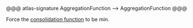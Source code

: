 @@@ atlas-signature
AggregationFunction
-->
AggregationFunction
@@@

Force the [consolidation function](../../concepts/consolidation.md) to be min.
